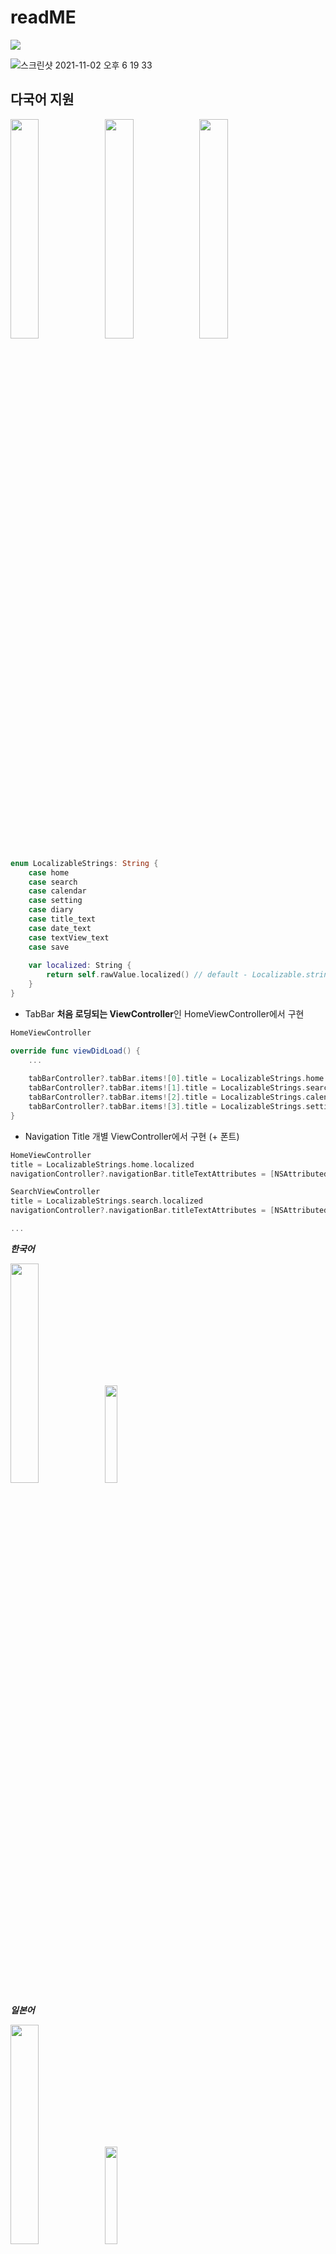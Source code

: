 # readME



[<img src="https://github-readme-streak-stats.herokuapp.com/?user=77ivan&theme=default&hide_border=true&fire=e25822&currStreakLabel=e25822&dates=aaa&background=fff">](#bottom)

![스크린샷 2021-11-02 오후 6 19 33](https://user-images.githubusercontent.com/93528918/139819645-bba101e1-8908-42b3-863e-0170a914f8d1.png)



## 다국어 지원 

<img src = "https://user-images.githubusercontent.com/93528918/139819590-8d35dd4d-6ee2-497a-bfb0-cb84866d496e.png" width="30%" height="30%"><img src = "https://user-images.githubusercontent.com/93528918/139819617-c7c354e8-f7fd-4767-926f-284ae31e1ada.png" width="30%" height="30%"><img src = "https://user-images.githubusercontent.com/93528918/139819645-bba101e1-8908-42b3-863e-0170a914f8d1.png" width="30%" height="30%">

```swift
enum LocalizableStrings: String {
    case home
    case search
    case calendar
    case setting
    case diary
    case title_text
    case date_text
    case textView_text
    case save
    
    var localized: String {
        return self.rawValue.localized() // default - Localizable.strings
    }
}
```

- TabBar **처음 로딩되는 ViewController**인 HomeViewController에서 구현 

```swift
HomeViewController

override func viewDidLoad() {
    ...
    
    tabBarController?.tabBar.items![0].title = LocalizableStrings.home.localized
    tabBarController?.tabBar.items![1].title = LocalizableStrings.search.localized
    tabBarController?.tabBar.items![2].title = LocalizableStrings.calendar.localized
    tabBarController?.tabBar.items![3].title = LocalizableStrings.setting.localized
}
```

- Navigation Title 
개별 ViewController에서 구현 (+ 폰트) 

```swift
HomeViewController
title = LocalizableStrings.home.localized
navigationController?.navigationBar.titleTextAttributes = [NSAttributedString.Key.font: UIFont().mainDemiBold]

SearchViewController
title = LocalizableStrings.search.localized
navigationController?.navigationBar.titleTextAttributes = [NSAttributedString.Key.font: UIFont().mainDemiBold]

...
```


***한국어***

<img src = "https://user-images.githubusercontent.com/93528918/139818762-b4f65961-0f21-482f-bd59-e774faf1d459.png" width="30%" height="30%"><img src = "https://user-images.githubusercontent.com/93528918/139818770-c5c6cc11-2d11-44f8-bb3b-1ed9fd9c0292.png" width="20%" height="20%">


***일본어***

<img src = "https://user-images.githubusercontent.com/93528918/139818786-1c76e721-5ebf-454c-9734-b57eaaba4f9f.png" width="30%" height="30%"><img src = "https://user-images.githubusercontent.com/93528918/139818795-cb334076-8687-47ed-bc8a-412bf71e1541.png" width="20%" height="20%">


***영어***

<img src = "https://user-images.githubusercontent.com/93528918/139818800-9187c76e-6e2b-4a3e-832f-d2903f7ec908.png" width="30%" height="30%"><img src = "https://user-images.githubusercontent.com/93528918/139818811-c038ce80-a7e0-4410-9646-cc551ce1a19b.png" width="30%" height="30%">



